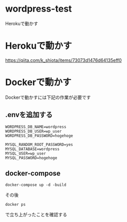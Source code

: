# wordpress-test
Herokuで動かす

# Herokuで動かす
https://qiita.com/k_shiota/items/73073d1476d64135eff0

# Dockerで動かす
Dockerで動かすには下記の作業が必要です

## .envを追加する

```
WORDPRESS_DB_NAME=wordpress
WORDPRESS_DB_USER=wp_user
WORDPRESS_DB_PASSWORD=hogehoge

MYSQL_RANDOM_ROOT_PASSWORD=yes
MYSQL_DATABASE=wordpress
MYSQL_USER=wp_user
MYSQL_PASSWORD=hogehoge
```

## docker-compose

```
docker-compose up -d -build
```
その後
```
docker ps
```
で立ち上がったことを確認する
